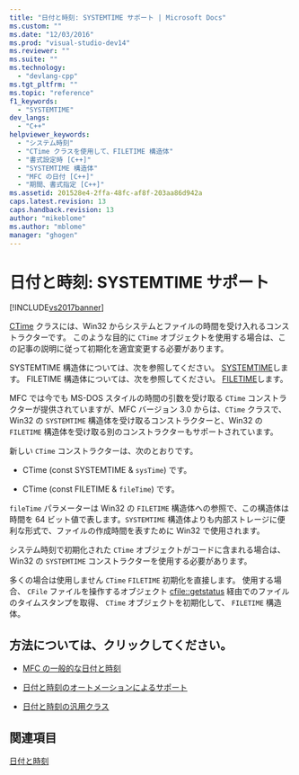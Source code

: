 ```yaml
---
title: "日付と時刻: SYSTEMTIME サポート | Microsoft Docs"
ms.custom: ""
ms.date: "12/03/2016"
ms.prod: "visual-studio-dev14"
ms.reviewer: ""
ms.suite: ""
ms.technology: 
  - "devlang-cpp"
ms.tgt_pltfrm: ""
ms.topic: "reference"
f1_keywords: 
  - "SYSTEMTIME"
dev_langs: 
  - "C++"
helpviewer_keywords: 
  - "システム時刻"
  - "CTime クラスを使用して、FILETIME 構造体"
  - "書式設定時 [C++]"
  - "SYSTEMTIME 構造体"
  - "MFC の日付 [C++]"
  - "期間、書式指定 [C++]"
ms.assetid: 201528e4-2ffa-48fc-af8f-203aa86d942a
caps.latest.revision: 13
caps.handback.revision: 13
author: "mikeblome"
ms.author: "mblome"
manager: "ghogen"
---
```

# 日付と時刻: SYSTEMTIME サポート
[!INCLUDE[vs2017banner](../assembler/inline/includes/vs2017banner.md)]

 [CTime](../Topic/CTime%20Class.md) クラスには、Win32 からシステムとファイルの時間を受け入れるコンス トラクターです。 このような目的に `CTime` オブジェクトを使用する場合は、この記事の説明に従って初期化を適宜変更する必要があります。  
  
 SYSTEMTIME 構造体については、次を参照してください。 [SYSTEMTIME](../mfc/reference/systemtime-structure1.md)します。 FILETIME 構造体については、次を参照してください。 [FILETIME](../mfc/reference/filetime-structure.md)します。  
  
 MFC では今でも MS-DOS スタイルの時間の引数を受け取る `CTime` コンストラクターが提供されていますが、MFC バージョン 3.0 からは、`CTime` クラスで、Win32 の `SYSTEMTIME` 構造体を受け取るコンストラクターと、Win32 の `FILETIME` 構造体を受け取る別のコンストラクターもサポートされています。  
  
 新しい `CTime` コンストラクターは、次のとおりです。  
  
-   CTime (const SYSTEMTIME & `sysTime`) です。  
  
-   CTime (const FILETIME & `fileTime`) です。  
  
 `fileTime` パラメーターは Win32 の `FILETIME` 構造体への参照で、この構造体は時間を 64 ビット値で表します。`SYSTEMTIME` 構造体よりも内部ストレージに便利な形式で、ファイルの作成時間を表すために Win32 で使用されます。  
  
 システム時刻で初期化された `CTime` オブジェクトがコードに含まれる場合は、Win32 の `SYSTEMTIME` コンストラクターを使用する必要があります。  
  
 多くの場合は使用しません `CTime` `FILETIME` 初期化を直接します。 使用する場合、 `CFile` ファイルを操作するオブジェクト [cfile::getstatus](../mfc/reference/cfile-class.md#getstatus) 経由でのファイルのタイムスタンプを取得、 `CTime` オブジェクトを初期化して、 `FILETIME` 構造体。  
  
## <a name="what-do-you-want-to-know-more-about"></a>方法については、クリックしてください。  
  
-   [MFC の一般的な日付と時刻](../atl-mfc-shared/date-and-time.md)  
  
-   [日付と時刻のオートメーションによるサポート](../Topic/Date%20and%20Time:%20Automation%20Support.md)  
  
-   [日付と時刻の汎用クラス](../atl-mfc-shared/date-and-time-general-purpose-classes.md)  
  
## <a name="see-also"></a>関連項目  
 [日付と時刻](../atl-mfc-shared/date-and-time.md)

